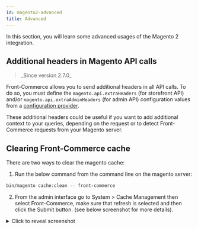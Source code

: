 ```yaml
---
id: magento2-advanced
title: Advanced
---
```


In this section, you will learn some advanced usages of the Magento 2 integration.

## Additional headers in Magento API calls

<blockquote class="feature--new">
_Since version 2.7.0_
</blockquote>

Front-Commerce allows you to send additional headers in all API calls. To do so, you must define the `magento.api.extraHeaders` (for storefront API) and/or `magento.api.extraAdminHeaders` (for admin API) configuration values from a [configuration provider](/docs/advanced/server/configurations.html#What-is-a-configuration-provider).

These additional headers could be useful if you want to add additional context to your queries, depending on the request or to detect Front-Commerce requests from your Magento server.

## Clearing Front-Commerce cache

There are two ways to clear the magento cache:

1. Run the below command from the command line on the magento server:

```sh
bin/magento cache:clean -- front-commerce
```

2. From the admin interface go to System > Cache Management then select Front-Commerce, make sure that refresh is selected and then click the Submit button. (see below screenshot for more details).

<details>
  <summary>Click to reveal screenshot</summary>
  <p><img src="./clear-fc-cache.jpg" alt="Clear front commerce cache" /></p>
</details>